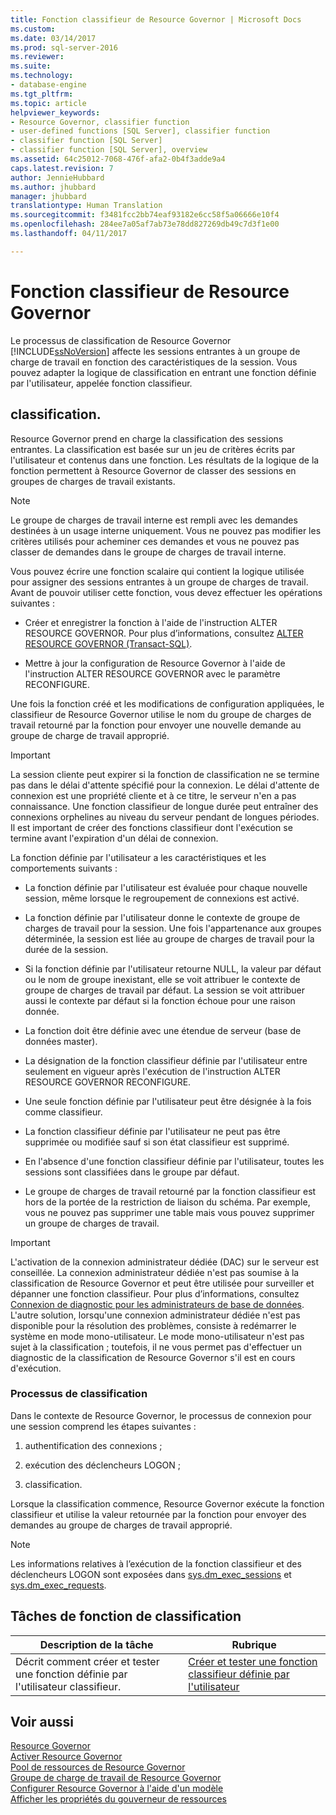 ```yaml
---
title: Fonction classifieur de Resource Governor | Microsoft Docs
ms.custom: 
ms.date: 03/14/2017
ms.prod: sql-server-2016
ms.reviewer: 
ms.suite: 
ms.technology:
- database-engine
ms.tgt_pltfrm: 
ms.topic: article
helpviewer_keywords:
- Resource Governor, classifier function
- user-defined functions [SQL Server], classifier function
- classifier function [SQL Server]
- classifier function [SQL Server], overview
ms.assetid: 64c25012-7068-476f-afa2-0b4f3adde9a4
caps.latest.revision: 7
author: JennieHubbard
ms.author: jhubbard
manager: jhubbard
translationtype: Human Translation
ms.sourcegitcommit: f3481fcc2bb74eaf93182e6cc58f5a06666e10f4
ms.openlocfilehash: 284ee7a05af7ab73e78dd827269db49c7d3f1e00
ms.lasthandoff: 04/11/2017

---
```

# <a name="resource-governor-classifier-function"></a>Fonction classifieur de Resource Governor
  Le processus de classification de Resource Governor [!INCLUDE[ssNoVersion](../../includes/ssnoversion-md.md)] affecte les sessions entrantes à un groupe de charge de travail en fonction des caractéristiques de la session. Vous pouvez adapter la logique de classification en entrant une fonction définie par l'utilisateur, appelée fonction classifieur.  
  
## <a name="classification"></a>classification.  
 Resource Governor prend en charge la classification des sessions entrantes. La classification est basée sur un jeu de critères écrits par l'utilisateur et contenus dans une fonction. Les résultats de la logique de la fonction permettent à Resource Governor de classer des sessions en groupes de charges de travail existants.  
  
> [!NOTE]  
>  Le groupe de charges de travail interne est rempli avec les demandes destinées à un usage interne uniquement. Vous ne pouvez pas modifier les critères utilisés pour acheminer ces demandes et vous ne pouvez pas classer de demandes dans le groupe de charges de travail interne.  
  
 Vous pouvez écrire une fonction scalaire qui contient la logique utilisée pour assigner des sessions entrantes à un groupe de charges de travail. Avant de pouvoir utiliser cette fonction, vous devez effectuer les opérations suivantes :  
  
-   Créer et enregistrer la fonction à l'aide de l'instruction ALTER RESOURCE GOVERNOR. Pour plus d’informations, consultez [ALTER RESOURCE GOVERNOR &#40;Transact-SQL&#41;](../../t-sql/statements/alter-resource-governor-transact-sql.md).  
  
-   Mettre à jour la configuration de Resource Governor à l'aide de l'instruction ALTER RESOURCE GOVERNOR avec le paramètre RECONFIGURE.  
  
 Une fois la fonction créé et les modifications de configuration appliquées, le classifieur de Resource Governor utilise le nom du groupe de charges de travail retourné par la fonction pour envoyer une nouvelle demande au groupe de charge de travail approprié.  
  
> [!IMPORTANT]  
>  La session cliente peut expirer si la fonction de classification ne se termine pas dans le délai d'attente spécifié pour la connexion. Le délai d'attente de connexion est une propriété cliente et à ce titre, le serveur n'en a pas connaissance. Une fonction classifieur de longue durée peut entraîner des connexions orphelines au niveau du serveur pendant de longues périodes. Il est important de créer des fonctions classifieur dont l'exécution se termine avant l'expiration d'un délai de connexion.  
  
 La fonction définie par l'utilisateur a les caractéristiques et les comportements suivants :  
  
-   La fonction définie par l'utilisateur est évaluée pour chaque nouvelle session, même lorsque le regroupement de connexions est activé.  
  
-   La fonction définie par l'utilisateur donne le contexte de groupe de charges de travail pour la session. Une fois l'appartenance aux groupes déterminée, la session est liée au groupe de charges de travail pour la durée de la session.  
  
-   Si la fonction définie par l'utilisateur retourne NULL, la valeur par défaut ou le nom de groupe inexistant, elle se voit attribuer le contexte de groupe de charges de travail par défaut. La session se voit attribuer aussi le contexte par défaut si la fonction échoue pour une raison donnée.  
  
-   La fonction doit être définie avec une étendue de serveur (base de données master).  
  
-   La désignation de la fonction classifieur définie par l'utilisateur entre seulement en vigueur après l'exécution de l'instruction ALTER RESOURCE GOVERNOR RECONFIGURE.  
  
-   Une seule fonction définie par l'utilisateur peut être désignée à la fois comme classifieur.  
  
-   La fonction classifieur définie par l'utilisateur ne peut pas être supprimée ou modifiée sauf si son état classifieur est supprimé.  
  
-   En l'absence d'une fonction classifieur définie par l'utilisateur, toutes les sessions sont classifiées dans le groupe par défaut.  
  
-   Le groupe de charges de travail retourné par la fonction classifieur est hors de la portée de la restriction de liaison du schéma. Par exemple, vous ne pouvez pas supprimer une table mais vous pouvez supprimer un groupe de charges de travail.  
  
> [!IMPORTANT]  
>  L'activation de la connexion administrateur dédiée (DAC) sur le serveur est conseillée. La connexion administrateur dédiée n'est pas soumise à la classification de Resource Governor et peut être utilisée pour surveiller et dépanner une fonction classifieur. Pour plus d’informations, consultez [Connexion de diagnostic pour les administrateurs de base de données](../../database-engine/configure-windows/diagnostic-connection-for-database-administrators.md). L'autre solution, lorsqu'une connexion administrateur dédiée n'est pas disponible pour la résolution des problèmes, consiste à redémarrer le système en mode mono-utilisateur. Le mode mono-utilisateur n'est pas sujet à la classification ; toutefois, il ne vous permet pas d'effectuer un diagnostic de la classification de Resource Governor s'il est en cours d'exécution.  
  
### <a name="classification-process"></a>Processus de classification  
 Dans le contexte de Resource Governor, le processus de connexion pour une session comprend les étapes suivantes :  
  
1.  authentification des connexions ;  
  
2.  exécution des déclencheurs LOGON ;  
  
3.  classification.  
  
 Lorsque la classification commence, Resource Governor exécute la fonction classifieur et utilise la valeur retournée par la fonction pour envoyer des demandes au groupe de charges de travail approprié.  
  
> [!NOTE]  
>  Les informations relatives à l’exécution de la fonction classifieur et des déclencheurs LOGON sont exposées dans [sys.dm_exec_sessions](../../relational-databases/system-dynamic-management-views/sys-dm-exec-sessions-transact-sql.md) et [sys.dm_exec_requests](../../relational-databases/system-dynamic-management-views/sys-dm-exec-requests-transact-sql.md).  
  
## <a name="classification-function-tasks"></a>Tâches de fonction de classification  
  
|Description de la tâche|Rubrique|  
|----------------------|-----------|  
|Décrit comment créer et tester une fonction définie par l'utilisateur classifieur.|[Créer et tester une fonction classifieur définie par l'utilisateur](../../relational-databases/resource-governor/create-and-test-a-classifier-user-defined-function.md)|  
  
## <a name="see-also"></a>Voir aussi  
 [Resource Governor](../../relational-databases/resource-governor/resource-governor.md)   
 [Activer Resource Governor](../../relational-databases/resource-governor/enable-resource-governor.md)   
 [Pool de ressources de Resource Governor](../../relational-databases/resource-governor/resource-governor-resource-pool.md)   
 [Groupe de charge de travail de Resource Governor](../../relational-databases/resource-governor/resource-governor-workload-group.md)   
 [Configurer Resource Governor à l'aide d'un modèle](../../relational-databases/resource-governor/configure-resource-governor-using-a-template.md)   
 [Afficher les propriétés du gouverneur de ressources](../../relational-databases/resource-governor/view-resource-governor-properties.md)  
  
  
